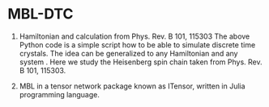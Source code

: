 # MBL-DTC
1) Hamiltonian and calculation from Phys. Rev. B 101, 115303
The above Python code is a simple script how to be able to simulate discrete time crystals. The idea can be generalized to any Hamiltonian and any system . 
Here we study the Heisenberg spin chain taken from Phys. Rev. B 101, 115303. 

2) MBL in a tensor network package known as ITensor, written in Julia programming language. 
